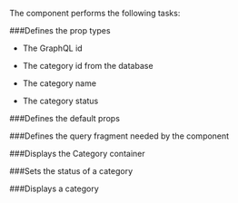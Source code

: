The component performs the following tasks:

###Defines the prop types

- The GraphQL id

- The category id from the database

- The category name

- The category status

###Defines the default props

###Defines the query fragment needed by the component

###Displays the Category container

###Sets the status of a category

###Displays a category
